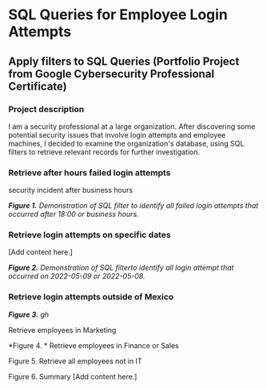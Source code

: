 # SQL Queries for Employee Login Attempts 

## Apply filters to SQL Queries (Portfolio Project from Google Cybersecurity Professional Certificate)

### Project description
I am a security professional at a large organization. After discovering some potential security issues that involve login attempts and employee machines, I decided to examine the organization's database, using SQL filters to retrieve relevant records for further investigation.

### Retrieve after hours failed login attempts
security incident after business hours




***Figure 1.** Demonstration of SQL filter to identify all failed login attempts that occurred after 18:00 or business hours.*

### Retrieve login attempts on specific dates
[Add content here.]

***Figure 2.** Demonstration of SQL filterto identify all login attempt that occurred on 2022-05-09 or 2022-05-08.*

### Retrieve login attempts outside of Mexico

***Figure 3.** gh*

Retrieve employees in Marketing

*Figure 4. *
Retrieve employees in Finance or Sales





Figure 5.
Retrieve all employees not in IT

Figure 6.
Summary
[Add content here.]


